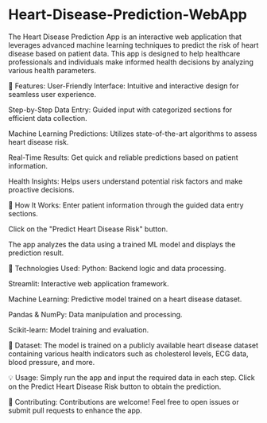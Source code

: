 # Heart-Disease-Prediction-WebApp
The Heart Disease Prediction App is an interactive web application that leverages advanced machine learning techniques to predict the risk of heart disease based on patient data. This app is designed to help healthcare professionals and individuals make informed health decisions by analyzing various health parameters.

🚀 Features:
User-Friendly Interface: Intuitive and interactive design for seamless user experience.

Step-by-Step Data Entry: Guided input with categorized sections for efficient data collection.

Machine Learning Predictions: Utilizes state-of-the-art algorithms to assess heart disease risk.

Real-Time Results: Get quick and reliable predictions based on patient information.

Health Insights: Helps users understand potential risk factors and make proactive decisions.

📝 How It Works:
Enter patient information through the guided data entry sections.

Click on the "Predict Heart Disease Risk" button.

The app analyzes the data using a trained ML model and displays the prediction result.

🧠 Technologies Used:
Python: Backend logic and data processing.

Streamlit: Interactive web application framework.

Machine Learning: Predictive model trained on a heart disease dataset.

Pandas & NumPy: Data manipulation and processing.

Scikit-learn: Model training and evaluation.

📂 Dataset:
The model is trained on a publicly available heart disease dataset containing various health indicators such as cholesterol levels, ECG data, blood pressure, and more.

💡 Usage:
Simply run the app and input the required data in each step. Click on the Predict Heart Disease Risk button to obtain the prediction.

🤝 Contributing:
Contributions are welcome! Feel free to open issues or submit pull requests to enhance the app.
